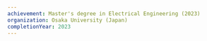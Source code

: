 ```yaml
---
achievement: Master's degree in Electrical Engineering (2023)
organization: Osaka University (Japan)
completionYear: 2023
---
```

